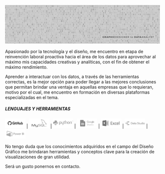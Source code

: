 <div id="header" align="center">
  <img src="https://github.com/wmk3com/wmk3com/blob/main/header.jpg"/>
</div>

Apasionado por la tecnología y el diseño, me encuentro en etapa de reinvención laboral proactiva hacia el área de los datos para aprovechar al máximo mis capacidades creativas y analíticas, con el fin de obtener el máximo rendimiento.

Aprender a interactuar con los datos, a través de las herramientas correctas, es la mejor opción para poder llegar a las mejores conclusiones que permitan brindar una ventaja en aquellas empresas que lo requieran, motivo por el cual, me encuentro en formación en diversas plataformas especializadas en el tema.



##### LENGUAJES Y HERRAMIENTAS
  <img width="13%" src="https://github.com/wmk3com/wmk3com/blob/main/github.png"/>  |  <img width="13%" src="https://github.com/wmk3com/wmk3com/blob/main/mysql.png"/>  |  <img width="13%" src="https://github.com/wmk3com/wmk3com/blob/main/python.png"/>  |  <img width="13%" src="https://github.com/wmk3com/wmk3com/blob/main/sheets.png"/>  |  <img width="13%" src="https://github.com/wmk3com/wmk3com/blob/main/excel.png"/>  |  <img width="13%" src="https://github.com/wmk3com/wmk3com/blob/main/datastudio.png"/>  |  <img width="13%" src="https://github.com/wmk3com/wmk3com/blob/main/powerbi.png"/>


No tengo duda que los conocimientos adquiridos en el campo del Diseño Gráfico me brindaran herramientas y conceptos clave para la creación de visualizaciones de gran utilidad.

Será un gusto ponernos en contacto.
